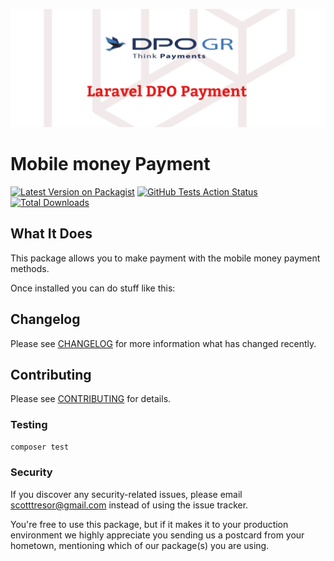 <p align="center"><img src="images/logo.png" alt="Social Card of Laravel Dpo payment"></p>

# Mobile money Payment

[![Latest Version on Packagist](https://img.shields.io/packagist/v/spatie/laravel-permission.svg?style=flat-square)](https://packagist.org/packages/spatie/laravel-permission)
[![GitHub Tests Action Status](https://img.shields.io/github/actions/workflow/status/spatie/laravel-permission/run-tests-L8.yml?branch=main&label=Tests)](https://github.com/spatie/laravel-permission/actions?query=workflow%3ATests+branch%3Amain)
[![Total Downloads](https://img.shields.io/packagist/dt/spatie/laravel-permission.svg?style=flat-square)](https://packagist.org/packages/spatie/laravel-permission)

## What It Does
This package allows you to make payment with the mobile money payment methods.

Once installed you can do stuff like this:


## Changelog

Please see [CHANGELOG](CHANGELOG.md) for more information what has changed recently.

## Contributing

Please see [CONTRIBUTING](https://github.com/spatie/.github/blob/main/CONTRIBUTING.md) for details.

### Testing

``` bash
composer test
```

### Security

If you discover any security-related issues, please email [scotttresor@gmail.com](mailto:scotttresor@gmail.com) instead of using the issue tracker.

You're free to use this package, but if it makes it to your production environment we highly appreciate you sending us a postcard from your hometown, mentioning which of our package(s) you are using.
